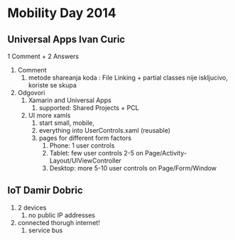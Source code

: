 # Mobility Day 2014


## Universal Apps Ivan Curic

1 Comment + 2 Answers

1.	Comment
	1. 	metode shareanja koda : 
			File Linking + partial classes 
			nije iskljucivo, 
			koriste se skupa
2.	Odgovori
	1.	Xamarin and Universal Apps
		1. 	supported: Shared Projects + PCL
	2.	UI more xamls
		1.	start small, mobile, 
		2.	everything into UserControls.xaml (reusable)
		3.	pages for different form factors
			1. 	Phone: 	1 user controls
			2.	Tablet:	few user controls 2-5 on Page/Activity-Layout/UIViewController	
			3.	Desktop: more 5-10 user controls on Page/Form/Window

## IoT Damir Dobric

1.	2 devices
	1.	no public IP addresses
2. 	connected thorugh internet!
	1. 	service bus

